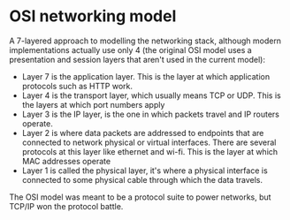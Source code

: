 # OSI networking model
A 7-layered approach to modelling the networking stack, although modern implementations actually use only 4 (the original OSI model uses a presentation and session layers that aren't used in the current model):

* Layer 7 is the application layer. This is the layer at which application protocols such as HTTP work.
* Layer 4 is the transport layer, which usually means TCP or UDP. This is the layers at which port numbers apply
* Layer 3 is the IP layer, is the one in which packets travel and IP routers operate.
* Layer 2 is where data packets are addressed to endpoints that are connected to network physical or virtual interfaces. There are several protocols at this layer like ethernet and wi-fi. This is the layer at which MAC addresses operate
* Layer 1 is called the physical layer, it's where a physical interface is connected to some physical cable through which the data travels.

The OSI model was meant to be a protocol suite to power networks, but TCP/IP won the protocol battle.
